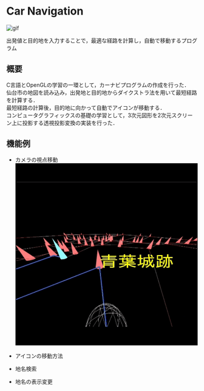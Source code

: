 # Car Navigation

![gif](https://github.com/Ryota-Koda/Tech-Profile/blob/main/Car%20Navigation/CarNavi.gif)

出発値と目的地を入力することで，最適な経路を計算し，自動で移動するプログラム  

## 概要
C言語とOpenGLの学習の一環として，カーナビプログラムの作成を行った．  
仙台市の地図を読み込み，出発地と目的地からダイクストラ法を用いて最短経路を計算する．  
最短経路の計算後，目的地に向かって自動でアイコンが移動する．  
コンピュータグラフィックスの基礎の学習として，3次元図形を2次元スクリーン上に投影する透視投影変換の実装を行った．  

## 機能例

* カメラの視点移動  
![gif](https://github.com/Ryota-Koda/Tech-Profile/blob/main/Car%20Navigation/CarNavi_otherview.gif)

* アイコンの移動方法  

* 地名検索
* 地名の表示変更

